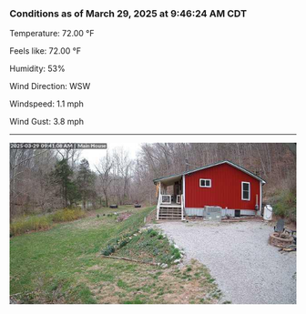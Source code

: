 ### Conditions as of March 29, 2025 at 9:46:24 AM CDT 

Temperature: 72.00 &deg;F

Feels like: 72.00 &deg;F

Humidity: 53%

Wind Direction: WSW

Windspeed: 1.1 mph

Wind Gust: 3.8 mph

---

<img src="./images/latest.jpeg"/>

